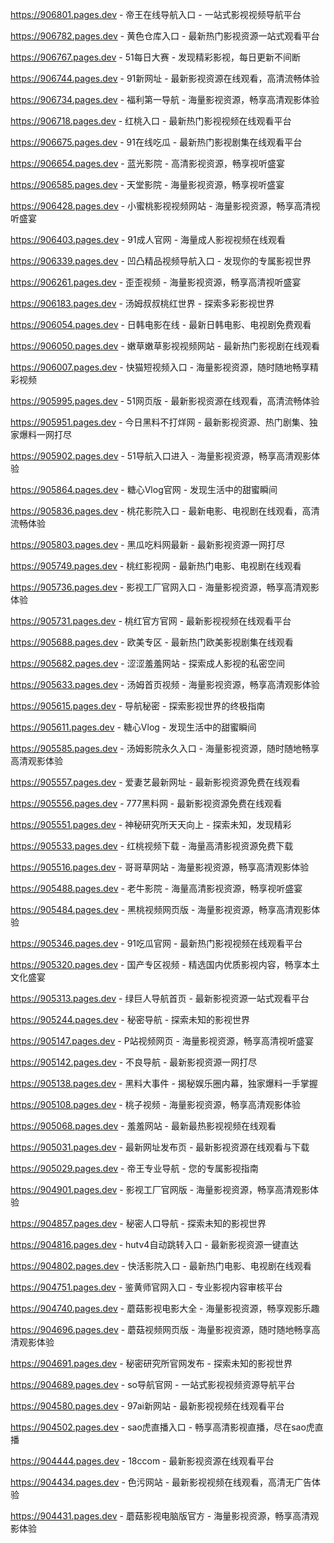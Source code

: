 
https://906801.pages.dev - 帝王在线导航入口 - 一站式影视视频导航平台

https://906782.pages.dev - 黄色仓库入口 - 最新热门影视资源一站式观看平台

https://906767.pages.dev - 51每日大赛 - 发现精彩影视，每日更新不间断

https://906744.pages.dev - 91新网址 - 最新影视资源在线观看，高清流畅体验

https://906734.pages.dev - 福利第一导航 - 海量影视资源，畅享高清观影体验

https://906718.pages.dev - 红桃入口 - 最新热门影视视频在线观看平台

https://906675.pages.dev - 91在线吃瓜 - 最新热门影视剧集在线观看平台

https://906654.pages.dev - 蓝光影院 - 高清影视资源，畅享视听盛宴

https://906585.pages.dev - 天堂影院 - 海量影视资源，畅享视听盛宴

https://906428.pages.dev - 小蜜桃影视视频网站 - 海量影视资源，畅享高清视听盛宴

https://906403.pages.dev - 91成人官网 - 海量成人影视视频在线观看

https://906339.pages.dev - 凹凸精品视频导航入口 - 发现你的专属影视世界

https://906261.pages.dev - 歪歪视频 - 海量影视资源，畅享高清视听盛宴

https://906183.pages.dev - 汤姆叔叔桃红世界 - 探索多彩影视世界

https://906054.pages.dev - 日韩电影在线 - 最新日韩电影、电视剧免费观看

https://906050.pages.dev - 嫩草嫩草影视视频网站 - 最新热门影视剧在线观看

https://906007.pages.dev - 快猫短视频入口 - 海量影视资源，随时随地畅享精彩视频

https://905995.pages.dev - 51网页版 - 最新影视资源在线观看，高清流畅体验

https://905951.pages.dev - 今日黑料不打烊网 - 最新影视资源、热门剧集、独家爆料一网打尽

https://905902.pages.dev - 51导航入口进入 - 海量影视资源，畅享高清观影体验

https://905864.pages.dev - 糖心Vlog官网 - 发现生活中的甜蜜瞬间

https://905836.pages.dev - 桃花影院入口 - 最新电影、电视剧在线观看，高清流畅体验

https://905803.pages.dev - 黑瓜吃料网最新 - 最新影视资源一网打尽

https://905749.pages.dev - 桃红影视网 - 最新热门电影、电视剧在线观看

https://905736.pages.dev - 影视工厂官网入口 - 海量影视资源，畅享高清观影体验

https://905731.pages.dev - 桃红官方官网 - 最新影视视频在线观看平台

https://905688.pages.dev - 欧美专区 - 最新热门欧美影视剧集在线观看

https://905682.pages.dev - 涩涩羞羞网站 - 探索成人影视的私密空间

https://905633.pages.dev - 汤姆首页视频 - 海量影视资源，畅享高清观影体验

https://905615.pages.dev - 导航秘密 - 探索影视世界的终极指南

https://905611.pages.dev - 糖心Vlog - 发现生活中的甜蜜瞬间

https://905585.pages.dev - 汤姆影院永久入口 - 海量影视资源，随时随地畅享高清观影体验

https://905557.pages.dev - 爱妻艺最新网址 - 最新影视资源免费在线观看

https://905556.pages.dev - 777黑料网 - 最新影视资源免费在线观看

https://905551.pages.dev - 神秘研究所天天向上 - 探索未知，发现精彩

https://905533.pages.dev - 红桃视频下载 - 海量高清影视资源免费下载

https://905516.pages.dev - 哥哥草网站 - 海量影视资源，畅享高清观影体验

https://905488.pages.dev - 老牛影院 - 海量高清影视资源，畅享视听盛宴

https://905484.pages.dev - 黑桃视频网页版 - 海量影视资源，畅享高清观影体验

https://905346.pages.dev - 91吃瓜官网 - 最新热门影视视频在线观看平台

https://905320.pages.dev - 国产专区视频 - 精选国内优质影视内容，畅享本土文化盛宴

https://905313.pages.dev - 绿巨人导航首页 - 最新影视资源一站式观看平台

https://905244.pages.dev - 秘密导航 - 探索未知的影视世界

https://905147.pages.dev - P站视频网页 - 海量影视资源，畅享高清视听盛宴

https://905142.pages.dev - 不良导航 - 最新影视资源一网打尽

https://905138.pages.dev - 黑料大事件 - 揭秘娱乐圈内幕，独家爆料一手掌握

https://905108.pages.dev - 桃子视频 - 海量影视资源，畅享高清观影体验

https://905068.pages.dev - 羞羞网站 - 最新最热影视视频在线观看

https://905031.pages.dev - 最新网址发布页 - 最新影视资源在线观看与下载

https://905029.pages.dev - 帝王专业导航 - 您的专属影视指南

https://904901.pages.dev - 影视工厂官网版 - 海量影视资源，畅享高清观影体验

https://904857.pages.dev - 秘密人口导航 - 探索未知的影视世界

https://904816.pages.dev - hutv4自动跳转入口 - 最新影视资源一键直达

https://904802.pages.dev - 快活影院入口 - 最新热门电影、电视剧在线观看

https://904751.pages.dev - 鉴黄师官网入口 - 专业影视内容审核平台

https://904740.pages.dev - 蘑菇影视电影大全 - 海量影视资源，畅享观影乐趣

https://904696.pages.dev - 蘑菇视频网页版 - 海量影视资源，随时随地畅享高清观影体验

https://904691.pages.dev - 秘密研究所官网发布 - 探索未知的影视世界

https://904689.pages.dev - so导航官网 - 一站式影视视频资源导航平台

https://904580.pages.dev - 97ai新网站 - 最新影视视频在线观看平台

https://904502.pages.dev - sao虎直播入口 - 畅享高清影视直播，尽在sao虎直播

https://904444.pages.dev - 18ccom - 最新影视资源在线观看平台

https://904434.pages.dev - 色污网站 - 最新影视视频在线观看，高清无广告体验

https://904431.pages.dev - 蘑菇影视电脑版官方 - 海量影视资源，畅享高清观影体验
